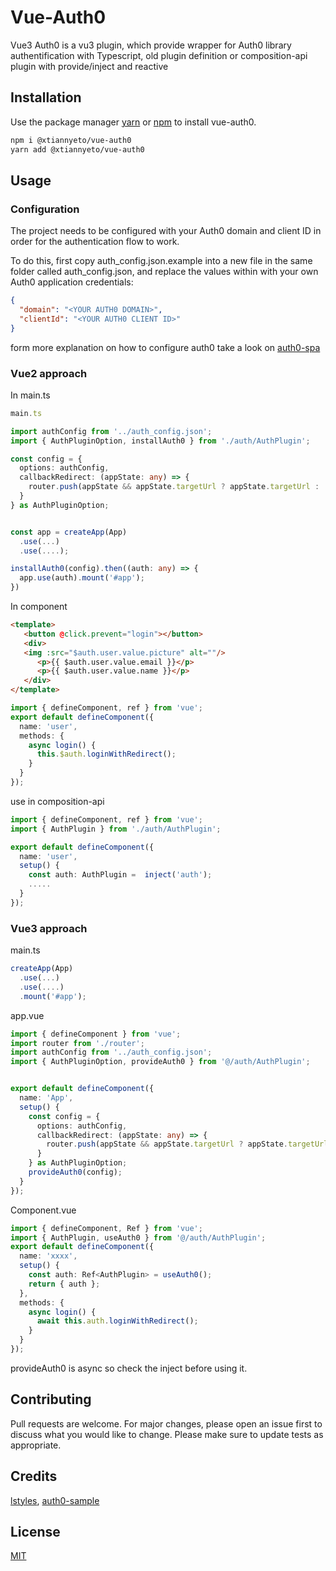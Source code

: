 # Vue-Auth0

Vue3 Auth0 is a vu3 plugin, which provide wrapper for Auth0 library authentification with Typescript, old plugin definition or composition-api plugin with provide/inject and reactive

## Installation

Use the package manager [yarn](https://yarnpkg.com/) or [npm](https://www.npmjs.com/) to install vue-auth0.

```bash
npm i @xtiannyeto/vue-auth0
yarn add @xtiannyeto/vue-auth0
```

## Usage  

### Configuration

The project needs to be configured with your Auth0 domain and client ID in order for the authentication flow to work.

To do this, first copy auth_config.json.example into a new file in the same folder called auth_config.json, and replace the values within with your own Auth0 application credentials:

```json
{
  "domain": "<YOUR AUTH0 DOMAIN>",
  "clientId": "<YOUR AUTH0 CLIENT ID>"
}
```
form more explanation on how to configure auth0 take a look on [auth0-spa](https://auth0.com/docs/quickstart/spa/vuejs)
### Vue2 approach
In main.ts


```typescript
main.ts

import authConfig from '../auth_config.json';
import { AuthPluginOption, installAuth0 } from './auth/AuthPlugin';

const config = {
  options: authConfig,
  callbackRedirect: (appState: any) => {
    router.push(appState && appState.targetUrl ? appState.targetUrl : '/');
  }
} as AuthPluginOption;


const app = createApp(App)
  .use(...)
  .use(....);

installAuth0(config).then((auth: any) => {
  app.use(auth).mount('#app');
})
```

In component

```html
<template>
   <button @click.prevent="login"></button>
   <div>
   <img :src="$auth.user.value.picture" alt=""/>
      <p>{{ $auth.user.value.email }}</p>
      <p>{{ $auth.user.value.name }}</p>
   </div>
</template>
```
```typescript
import { defineComponent, ref } from 'vue';
export default defineComponent({
  name: 'user',
  methods: {
    async login() {
      this.$auth.loginWithRedirect();
    }
  }
});
```

use in composition-api
```typescript
import { defineComponent, ref } from 'vue';
import { AuthPlugin } from './auth/AuthPlugin';

export default defineComponent({
  name: 'user',
  setup() {
    const auth: AuthPlugin =  inject('auth');
    .....
  }
});
```

### Vue3 approach
main.ts

```typescript
createApp(App)
  .use(...)
  .use(....)
  .mount('#app');

```
app.vue


```typescript
import { defineComponent } from 'vue';
import router from './router';
import authConfig from '../auth_config.json';
import { AuthPluginOption, provideAuth0 } from '@/auth/AuthPlugin';


export default defineComponent({
  name: 'App',
  setup() {
    const config = {
      options: authConfig,
      callbackRedirect: (appState: any) => {
        router.push(appState && appState.targetUrl ? appState.targetUrl : '/');
      }
    } as AuthPluginOption;
    provideAuth0(config);
  }
});
```

Component.vue


```typescript
import { defineComponent, Ref } from 'vue';
import { AuthPlugin, useAuth0 } from '@/auth/AuthPlugin';
export default defineComponent({
  name: 'xxxx',
  setup() {
    const auth: Ref<AuthPlugin> = useAuth0();
    return { auth };
  },
  methods: {
    async login() {
      await this.auth.loginWithRedirect();
    }
  }
});
```
provideAuth0 is async so check the inject before using it.

## Contributing
Pull requests are welcome. For major changes, please open an issue first to discuss what you would like to change.
Please make sure to update tests as appropriate.

## Credits
[lstyles](https://github.com/lstyles/vue3-auth0-sample), [auth0-sample](https://github.com/auth0-samples/auth0-vue-samples/tree/master/01-Login)


## License
[MIT](https://choosealicense.com/licenses/mit/)
